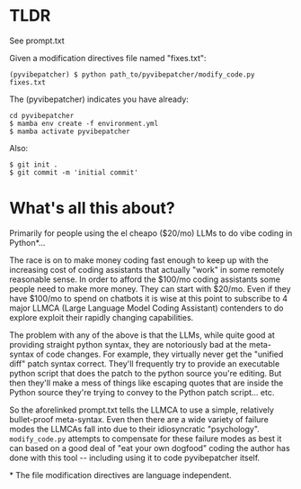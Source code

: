 # TLDR

See prompt.txt

Given a modification directives file named "fixes.txt":

```
(pyvibepatcher) $ python path_to/pyvibepatcher/modify_code.py fixes.txt
```

The (pyvibepatcher) indicates you have already:

```
cd pyvibepatcher
$ mamba env create -f environment.yml
$ mamba activate pyvibepatcher
```

Also:
```
$ git init .
$ git commit -m 'initial commit'
```
# What's all this about?

Primarily for people using the el cheapo ($20/mo) LLMs to do vibe coding in Python*...

The race is on to make money coding fast enough to keep up with the increasing cost of coding assistants that actually "work" in some remotely reasonable sense.  In order to afford the $100/mo coding assistants some people need to make more money.  They can start with $20/mo. Even if they have $100/mo to spend on chatbots it is wise at this point to subscribe to 4 major LLMCA (Large Language Model Coding Assistant) contenders to do explore exploit their rapidly changing capabilities.

The problem with any of the above is that the LLMs, while quite good at providing straight python syntax, they are notoriously bad at the meta-syntax of code changes.  For example, they virtually never get the "unified diff" patch syntax correct.  They'll frequently try to provide an executable python script that does the patch to the python source you're editing.  But then they'll make a mess of things like escaping quotes that are inside the Python source they're trying to convey to the Python patch script... etc.

So the aforelinked prompt.txt tells the LLMCA to use a simple, relatively bullet-proof meta-syntax.  Even then there are a wide variety of failure modes the LLMCAs fall into due to their idiosyncratic "psychology".  `modify_code.py` attempts to compensate for these failure modes as best it can based on a good deal of "eat your own dogfood" coding the author has done with this tool -- including using it to code pyvibepatcher itself.

\* The file modification directives are language independent.
